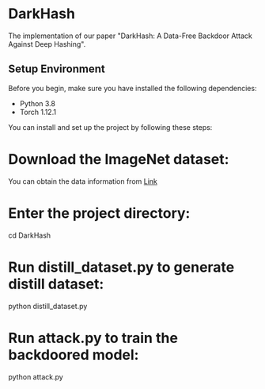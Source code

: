 # DarkHash
The implementation of our paper "DarkHash: A Data-Free Backdoor Attack Against Deep Hashing".

## Setup Environment

Before you begin, make sure you have installed the following dependencies:

- Python 3.8
- Torch 1.12.1

You can install and set up the project by following these steps:

# Download the ImageNet dataset:

You can obtain the data information from [Link](https://github.com/swuxyj/DeepHash-pytorch/tree/master/data)

# Enter the project directory:

cd DarkHash

# Run distill_dataset.py to generate distill dataset:

python distill_dataset.py

# Run attack.py to train the backdoored model:

python attack.py 
